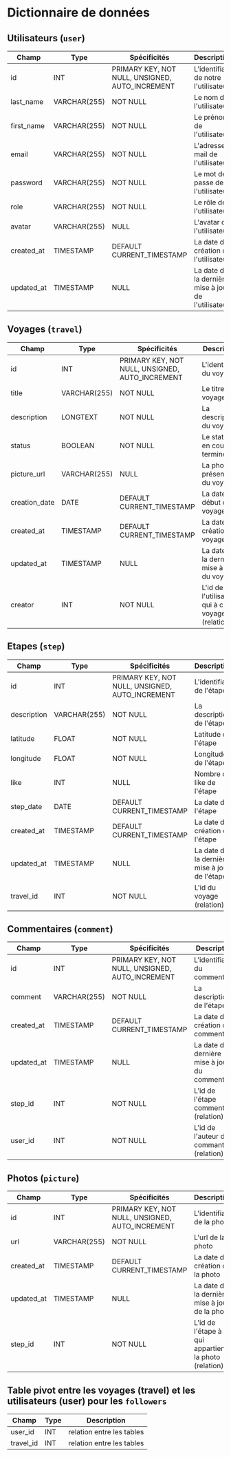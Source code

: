 # Dictionnaire de données

## Utilisateurs (`user`)

|Champ|Type|Spécificités|Description|
|-|-|-|-|
|id|INT|PRIMARY KEY, NOT NULL, UNSIGNED, AUTO_INCREMENT|L'identifiant de notre l'utilisateur|
|last_name|VARCHAR(255)|NOT NULL|Le nom de l'utilisateur|
|first_name|VARCHAR(255)|NOT NULL|Le prénom de l'utilisateur|
|email|VARCHAR(255)|NOT NULL|L'adresse mail de l'utilisateur|
|password|VARCHAR(255)|NOT NULL|Le mot de passe de l'utilisateur|
|role|VARCHAR(255)|NOT NULL|Le rôle de l'utilisateur|
|avatar|VARCHAR(255)|NULL|L'avatar de l'utilisateur|
|created_at|TIMESTAMP|DEFAULT CURRENT_TIMESTAMP|La date de création de l'utilisateur|
|updated_at|TIMESTAMP|NULL|La date de la dernière mise à jour de l'utilisateur|

## Voyages (`travel`)

|Champ|Type|Spécificités|Description|
|-|-|-|-|
|id|INT|PRIMARY KEY, NOT NULL, UNSIGNED, AUTO_INCREMENT|L'identifiant du voyage|
|title|VARCHAR(255)|NOT NULL|Le titre du voyage|
|description|LONGTEXT|NOT NULL|La description du voyage|
|status|BOOLEAN|NOT NULL|Le status 0: en cours 1: terminé|
|picture_url|VARCHAR(255)|NULL|La photo de présentation du voyage|
|creation_date|DATE|DEFAULT CURRENT_TIMESTAMP|La date de début du voyage|
|created_at|TIMESTAMP|DEFAULT CURRENT_TIMESTAMP|La date de création du voyage|
|updated_at|TIMESTAMP|NULL|La date de la dernière mise à jour du voyage|
|creator|INT|NOT NULL|L'id de l'utilisateur qui à crée le voyage (relation)|

## Etapes (`step`)

|Champ|Type|Spécificités|Description|
|-|-|-|-|
|id|INT|PRIMARY KEY, NOT NULL, UNSIGNED, AUTO_INCREMENT|L'identifiant de l'étape|
|description|VARCHAR(255)|NOT NULL|La description de l'étape|
|latitude|FLOAT|NOT NULL|Latitude de l'étape|
|longitude|FLOAT|NOT NULL|Longitude de l'étape|
|like|INT|NULL|Nombre de like de l'étape|
|step_date|DATE|DEFAULT CURRENT_TIMESTAMP|La date de l'étape|
|created_at|TIMESTAMP|DEFAULT CURRENT_TIMESTAMP|La date de création de l'étape|
|updated_at|TIMESTAMP|NULL|La date de la dernière mise à jour de l'étape|
|travel_id|INT|NOT NULL|L'id du voyage (relation)|

## Commentaires (`comment`)

|Champ|Type|Spécificités|Description|
|-|-|-|-|
|id|INT|PRIMARY KEY, NOT NULL, UNSIGNED, AUTO_INCREMENT|L'identifiant du commentaire|
|comment|VARCHAR(255)|NOT NULL|La description de l'étape|
|created_at|TIMESTAMP|DEFAULT CURRENT_TIMESTAMP|La date de création du commentaire|
|updated_at|TIMESTAMP|NULL|La date de la dernière mise à jour du commentaire|
|step_id|INT|NOT NULL|L'id de l'étape commentée (relation)|
|user_id|INT|NOT NULL|L'id de l'auteur du commantaire (relation)|

## Photos (`picture`)

|Champ|Type|Spécificités|Description|
|-|-|-|-|
|id|INT|PRIMARY KEY, NOT NULL, UNSIGNED, AUTO_INCREMENT|L'identifiant de la photo|
|url|VARCHAR(255)|NOT NULL|L'url de la photo|
|created_at|TIMESTAMP|DEFAULT CURRENT_TIMESTAMP|La date de création de la photo|
|updated_at|TIMESTAMP|NULL|La date de la dernière mise à jour de la photo|
|step_id|INT|NOT NULL|L'id de l'étape à qui appartient la photo (relation)|

## Table pivot entre les voyages (travel) et les utilisateurs (user) pour les `followers`

|Champ|Type|Description|
|-|-|-|
|user_id|INT|relation entre les tables|
|travel_id|INT|relation entre les tables|
